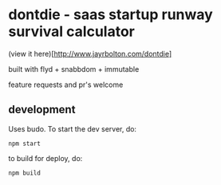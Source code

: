 # dontdie - saas startup runway survival calculator

(view it here)[http://www.jayrbolton.com/dontdie]

built with flyd + snabbdom + immutable 

feature requests and pr's welcome 

## development

Uses budo. To start the dev server, do:

```
npm start
```

to build for deploy, do:

```
npm build
```
